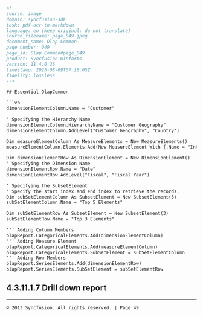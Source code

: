 ```html
<!-- 
source: image
domain: syncfusion-sdk
task: pdf-ocr-to-markdown
language: en (keep original; do not translate)
source_filename: page_049.jpeg
document_name: Olap Common
page_number: 049
page_id: Olap Common#page_049
product: Syncfusion Winforms
version: 11.4.0.26
timestamp: 2025-08-09T07:18:05Z
fidelity: lossless
-->

## Essential OlapCommon

```vb
dimensionElementColumn.Name = "Customer"

' Specifying the Hierarchy Name
dimensionElementColumn.HierarchyName = "Customer Geography"
dimensionElementColumn.AddLevel("Customer Geography", "Country")

Dim measureElementColumn As MeasureElements = New MeasureElements()
measureElementColumn.Elements.Add(New MeasureElement With {.Name = "Internet Sales Amount"})

Dim dimensionElementRow As DimensionElement = New DimensionElement()
' Specifying the Dimension Name
dimensionElementRow.Name = "Date"
dimensionElementRow.AddLevel("Fiscal", "Fiscal Year")

' Specifying the SubsetElement
' Specify the start index and end index to retrieve the records.
Dim subSetElementColumn As SubsetElement = New SubsetElement(5)
subSetElementColumn.Name = "Top 5 Elements"

Dim subSetElementRow As SubsetElement = New SubsetElement(3)
subSetElementRow.Name = "Top 3 Elements"

''' Adding Column Members
olapReport.CategoricalElements.Add(dimensionElementColumn)
''' Adding Measure Element
olapReport.CategoricalElements.Add(measureElementColumn)
olapReport.CategoricalElements.SubSetElement = subSetElementColumn
''' Adding Row Members
olapReport.SeriesElements.Add(dimensionElementRow)
olapReport.SeriesElements.SubSetElement = subSetElementRow
```

## 4.3.11.1.7 Drill down report

---

```html
© 2013 Syncfusion. All rights reserved. | Page 49
```

<!-- tags: [OlapCommon, WinForms, Version 11.4.0.26] keywords: [dimensionElementColumn, measureElementColumn, subsetElementColumn, subsetElementRow, olapReport, categorical elements, series elements, drill down report] -->
```